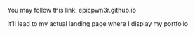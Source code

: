 You may follow this link: epicpwn3r.github.io

It'll lead to my actual landing page where I display my portfolio

